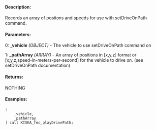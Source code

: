 #### Description:
Records an array of positons and speeds for use with setDriveOnPath command.

#### Parameters:
0: **_vehicle** *(OBJECT)* - The vehicle to use setDriveOnPath command on

1: **_pathArray** *(ARRAY)* - An array of positions in [x,y,z] format or[x,y,z,speed-in-meters-per-second] for the vehicle to drive on.(see setDriveOnPath documentation)

#### Returns:
NOTHING

#### Examples:
```sqf
[
    _vehicle,
    _pathArray
] call KISKA_fnc_playDrivePath;
```

